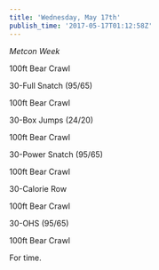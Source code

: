 ```yaml
---
title: 'Wednesday, May 17th'
publish_time: '2017-05-17T01:12:58Z'
---
```


*Metcon Week*

100ft Bear Crawl

30-Full Snatch (95/65)

100ft Bear Crawl

30-Box Jumps (24/20)

100ft Bear Crawl

30-Power Snatch (95/65)

100ft Bear Crawl

30-Calorie Row

100ft Bear Crawl

30-OHS (95/65)

100ft Bear Crawl

For time.
